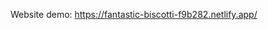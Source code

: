 Website demo: <a href="https://fantastic-biscotti-f9b282.netlify.app/">https://fantastic-biscotti-f9b282.netlify.app/</a>
